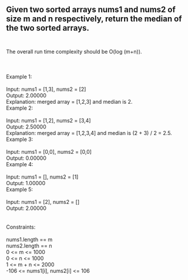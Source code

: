 ## Given two sorted arrays nums1 and nums2 of size m and n respectively, return the median of the two sorted arrays. <br> <br> 
The overall run time complexity should be O(log (m+n)). <br> <br> <br> <br> 
Example 1: <br> <br> 
Input: nums1 = [1,3], nums2 = [2] <br> 
Output: 2.00000 <br> 
Explanation: merged array = [1,2,3] and median is 2. <br> 
Example 2: <br> <br> 
Input: nums1 = [1,2], nums2 = [3,4] <br> 
Output: 2.50000 <br> 
Explanation: merged array = [1,2,3,4] and median is (2 + 3) / 2 = 2.5. <br> 
Example 3: <br> <br> 
Input: nums1 = [0,0], nums2 = [0,0] <br> 
Output: 0.00000 <br> 
Example 4: <br> <br> 
Input: nums1 = [], nums2 = [1] <br> 
Output: 1.00000 <br> 
Example 5: <br> <br> 
Input: nums1 = [2], nums2 = [] <br> 
Output: 2.00000 <br> <br> <br> 
Constraints: <br> <br> 
nums1.length == m <br> 
nums2.length == n <br> 
0 <= m <= 1000 <br> 
0 <= n <= 1000 <br> 
1 <= m + n <= 2000 <br> 
-106 <= nums1[i], nums2[i] <= 106 <br> 
